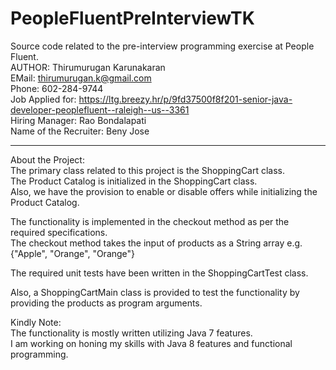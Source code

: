 # PeopleFluentPreInterviewTK
Source code related to the pre-interview programming exercise at People Fluent.  
AUTHOR: Thirumurugan Karunakaran  
EMail: thirumurugan.k@gmail.com  
Phone: 602-284-9744  
Job Applied for: https://ltg.breezy.hr/p/9fd37500f8f201-senior-java-developer-peoplefluent--raleigh--us--3361  
Hiring Manager: Rao Bondalapati  
Name of the Recruiter: Beny Jose  
********************************************************  

About the Project:  
The primary class related to this project is the ShoppingCart class.  
The Product Catalog is initialized in the ShoppingCart class.  
Also, we have the provision to enable or disable offers while initializing the Product Catalog.  
  
The functionality is implemented in the checkout method as per the required specifications.  
The checkout method takes the input of products as a String array e.g. {"Apple", "Orange", "Orange"}  
  
The required unit tests have been written in the ShoppingCartTest class.  
  
Also, a ShoppingCartMain class is provided to test the functionality by providing the products as program arguments.    
  
Kindly Note:   
The functionality is mostly written utilizing Java 7 features.  
I am working on honing my skills with Java 8 features and functional programming.   
  